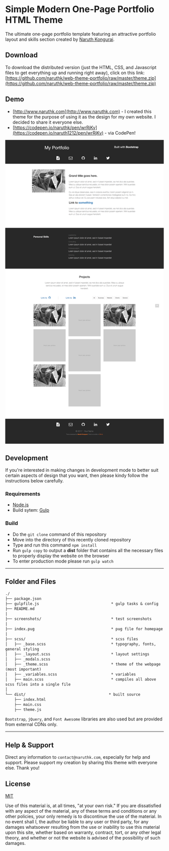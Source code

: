 # Simple Modern One-Page Portfolio HTML Theme

The ultimate one-page portfolio template featuring an attractive portfolio layout and skills section created by [Naruth Kongurai](https://github.com/naruthk). 

## Download

To download the distributed version (just the HTML, CSS, and Javascript files to get everything up and running right away), click on this link: [https://github.com/naruthk/web-theme-portfolio/raw/master/theme.zip](https://github.com/naruthk/web-theme-portfolio/raw/master/theme.zip)

## Demo

- [http://www.naruthk.com](http://www.naruthk.com) - I created this theme for the purpose of using it as the design for my own website. I decided to share it everyone else.
- [https://codepen.io/naruthk/pen/wrRjKv](https://codepen.io/naruth1212/pen/wrRjKv) - via CodePen!

![Demo](screenshots/overall.png)

## Development

If you're interested in making changes in development mode to better suit certain aspects of design that you want, then please kindy follow the instructions below carefully.

### Requirements

- [Node.js](http://nodejs.org/)
- Build sytem: [Gulp](http://gulpjs.com/)

### Build

- Do the `git clone` command of this repository
- Move into the directory of this recently cloned repository
- Type and run this command `npm install`
- Run `gulp copy` to output a **dist** folder that contains all the necessary files to properly display the website on the browser
- To enter production mode please run `gulp watch`

----

## Folder and Files

```
./
├── package.json
├── gulpfile.js                                * gulp tasks & config
├── README.md
|
├── screenshots/                               * test screenshots
|
├── index.pug                                  * pug file for homepage
|
├── scss/                                      * scss files
│   ├── _base.scss                             * typography, fonts, general styling
│   ├── _layout.scss                           * layout settings
│   ├── _modals.scss
│   ├── _theme.scss                            * theme of the webpage (most important)
│   ├── _variables.scss                        * variables
│   ├── main.scss                              * compiles all above scss files into a single file
│
└── dist/                                     * built source
	├── index.html
	├── main.css
    ├── theme.js
```

`Bootstrap`, `jQuery`, and `Font Awesome` libraries are also used but are provided from external CDNs only.

----

## Help & Support

Direct any information to `contact@naruthk.com`, especially for help and support. Please support my creation by sharing this theme with everyone else. Thank you!

## License

[MIT](https://github.com/naruthk/web-theme-portfolio/blob/master/LICENSE)

Use of this material is, at all times, "at your own risk." If you are dissatisfied with any aspect of the material, any of these terms and conditions or any other policies, your only remedy is to discontinue the use of the material. In no event shall I, the author be liable to any user or third party, for any damages whatsoever resulting from the use or inability to use this material upon this site, whether based on warranty, contract, tort, or any other legal theory, and whether or not the website is advised of the possibility of such damages.